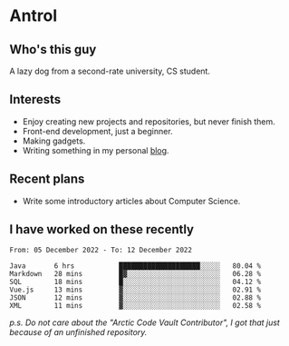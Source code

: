 # Antrol

## Who's this guy

A lazy dog from a second-rate university, CS student.

## Interests

* Enjoy creating new projects and repositories, but never finish them.
* Front-end development, just a beginner.
* Making gadgets.
* Writing something in my personal [blog](https://blog.antrol.xyz/).

## Recent plans

* Write some introductory articles about Computer Science.

<!--
* Try to develop a website for [Anime4KCPP](https://github.com/TianZerL/Anime4KCPP).
* Develop a Markdown renderer which user can customize its css, of course it is GUI-based.~~(If I could finish  it before getting bored)~~
* Work with my [teammates](https://github.com/SWJTU-Lazy-Dogs).
* Find something interests me, as a hobby after finishing my ~~boring~~ homework.
-->

## I have worked on these recently

<!--START_SECTION:waka-->

```text
From: 05 December 2022 - To: 12 December 2022

Java       6 hrs           ████████████████████░░░░░   80.04 %
Markdown   28 mins         █▓░░░░░░░░░░░░░░░░░░░░░░░   06.28 %
SQL        18 mins         █░░░░░░░░░░░░░░░░░░░░░░░░   04.12 %
Vue.js     13 mins         ▓░░░░░░░░░░░░░░░░░░░░░░░░   02.91 %
JSON       12 mins         ▓░░░░░░░░░░░░░░░░░░░░░░░░   02.88 %
XML        11 mins         ▓░░░░░░░░░░░░░░░░░░░░░░░░   02.58 %
```

<!--END_SECTION:waka-->

*p.s.  Do not care about the "Arctic Code Vault Contributor", I got that just because of an unfinished repository.*

<!--
**qzmlgfj/qzmlgfj** is a ✨ _special_ ✨ repository because its `README.md` (this file) appears on your GitHub profile.

Here are some ideas to get you started:

- 🔭 I’m currently working on ...
- 🌱 I’m currently learning ...
- 👯 I’m looking to collaborate on ...
- 🤔 I’m looking for help with ...
- 💬 Ask me about ...
- 📫 How to reach me: ...
- 😄 Pronouns: ...
- ⚡ Fun fact: ...
-->
